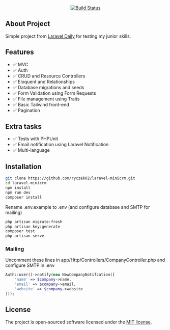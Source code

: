 
<p align="center">
<a href="https://travis-ci.org/laravel/framework"><img src="https://travis-ci.org/laravel/framework.svg" alt="Build Status"></a>
</p>

## About Project

Simple project from [Laravel Daily](https://laraveldaily.com/test-junior-laravel-developer-sample-project/) for testing my junior skills.

## Features
- ✅ MVC
- ✅ Auth
- ✅ CRUD and Resource Controllers
- ✅ Eloquent and Relationships
- ✅ Database migrations and seeds
- ✅ Form Validation using Form Requests
- ✅ File management using Traits
- ✅ Basic Tailwind front-end
- ✅ Pagination

## Extra tasks
- ✅ Tests with PHPUnit
- ✅ Email notification using Laravel Notification
- ✅ Multi-language

## Installation
```bash
git clone https://github.com/ryczek02/laravel-minicrm.git
cd laravel-minicrm
npm install
npm run dev
composer install
```
Rename .env.example to .env (and configure database and SMTP for mailing)
```bash
php artisan migrate:fresh
php artisan key:generate
composer test
php artisan serve
```
### Mailing
Uncomment these lines in app/Http/Controllers/CompanyController.php and configure SMTP in .env
```php
Auth::user()->notify(new NewCompanyNotifcation([
    'name' => $company->name,
    'email' => $company->email,
    'website' => $company->website
]));
```


## License

The project is open-sourced software licensed under the [MIT license](https://opensource.org/licenses/MIT).
